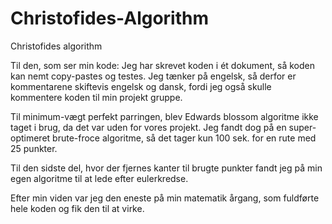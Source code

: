 # Christofides-Algorithm
Christofides algorithm

Til den, som ser min kode:
Jeg har skrevet koden i ét dokument, så koden kan nemt copy-pastes og testes.
Jeg tænker på engelsk, så derfor er kommentarene skiftevis engelsk og dansk, fordi jeg også skulle kommentere koden til min projekt gruppe.

Til minimum-vægt perfekt parringen, blev Edwards blossom algoritme ikke taget i brug, da det var uden for vores projekt.
Jeg fandt dog på en super-optimeret brute-froce algoritme, så det tager kun 100 sek. for en rute med 25 punkter.

Til den sidste del, hvor der fjernes kanter til brugte punkter fandt jeg på min egen algoritme til at lede efter eulerkredse.

Efter min viden var jeg den eneste på min matematik årgang, som fuldførte hele koden og fik den til at virke.
